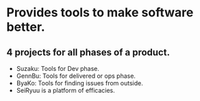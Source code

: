 # Provides tools to make software better.

## 4 projects for all phases of a product. 
- Suzaku: Tools for Dev phase. 
- GennBu: Tools for delivered or ops phase. 
- ByaKo: Tools for finding issues from outside. 
- SeiRyuu is a platform of efficacies.
